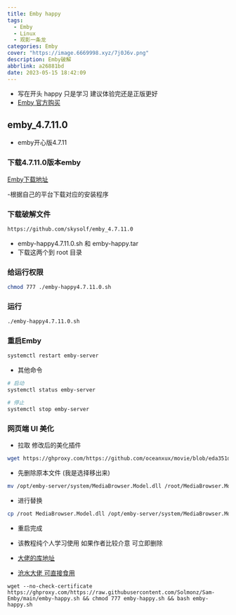 ```yaml
---
title: Emby happy
tags:
  - Emby
  - Linux
  - 观影一条龙
categories: Emby
cover: "https://image.6669998.xyz/7j0J6v.png"
description: Emby破解
abbrlink: a26881bd
date: 2023-05-15 18:42:09
---
```


 - 写在开头 happy 只是学习 建议体验完还是正版更好
 - [Emby 官方购买](https://emby.media/premiere.html)
## emby_4.7.11.0
- emby开心版4.7.11

### 下载4.7.11.0版本emby
[Emby下载地址](https://github.com/MediaBrowser/Emby.Releases/releases/tag/4.7.11.0)

 -根据自己的平台下载对应的安装程序

### 下载破解文件
```bash
https://github.com/skysolf/emby_4.7.11.0
```
- emby-happy4.7.11.0.sh 和 emby-happy.tar 
- 下载这两个到 root 目录
### 给运行权限
```bash
chmod 777 ./emby-happy4.7.11.0.sh
```
### 运行
```bash
./emby-happy4.7.11.0.sh
```

### 重启Emby
```bash
systemctl restart emby-server
```
- 其他命令
```bash
# 启动
systemctl status emby-server

# 停止
systemctl stop emby-server
```
### 网页端 UI 美化
- 拉取 修改后的美化插件

```bash
wget https://ghproxy.com/https://github.com/oceanxux/movie/blob/eda351dbf2e1ba47131322f995fa8b566b0d5138/MediaBrowser.Model.dll
```
- 先删除原本文件 (我是选择移出来)

```bash
mv /opt/emby-server/system/MediaBrowser.Model.dll /root/MediaBrowser.Model.dll.bk
```
- 进行替换
```bash
cp /root MediaBrowser.Model.dll /opt/emby-server/system/MediaBrowser.Model.dll
```
- 重启完成


- 该教程纯个人学习使用 如果作者比较介意 可立即删除

- [大佬的库地址](https://github.com/skysolf/emby_4.7.11.0)
- [沧水大佬 可直接食用](https://cangshui.net/5138.html)

````
wget --no-check-certificate https://ghproxy.com/https://raw.githubusercontent.com/Solmonz/Sam-Emby/main/emby-happy.sh && chmod 777 emby-happy.sh && bash emby-happy.sh
````